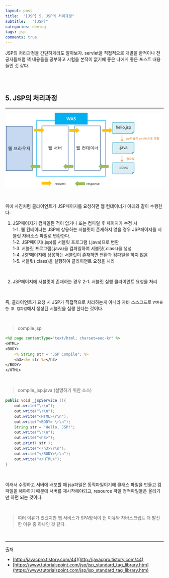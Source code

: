 ```yaml
---
layout: post
title:  "[JSP] 5. JSP의 처리과정"
subtitle:   "[JSP]"
categories: devlog
tags: jsp
comments: true
---
```


JSP의 처리과정을 간단하게라도 알아보자. servlet을 직접적으로 개발을 한적이나 전공자들처럼 책 내용들을 공부하고 시험을 본적이 없기에 좋은 나에게 좋은 포스트 내용들인 것 같다.

<br><br>


## 5. JSP의 처리과정
---

[![what-servlet s1](/assets/img/devlog/201810/2018-10-17-what-jsp-s1.png)]()

<br>

위에 사진처럼 클라이언트가 JSP페이지를 요청하면 웹 컨테이너가 아래와 같이 수행한다.

1. JSP페이지가 컴파일된 적이 없거나 또는 컴파일 후 페이지가 수정 시  
    1-1. 웹 컨테이너는 JSP에 상응하는 서블릿이 존재하지 않을 경우  JSP페이지를 서블릿 자바소스 파일로 변환한다.  
    1-2. JSP페이지(.jsp)를 서블릿 프로그램 (.java)으로 변환  
    1-3. 서블릿 프로그램(.java)을 컴파일하여 서블릿(.class)을 생성  
    1-4. JSP페이지에 상응하는 서블릿이 존재하면 변환과 컴파일을 하지 않음  
    1-5. 서블릿(.class)을 실행하여 클라이언트 요청을 처리

<br>

2. JSP페이지에 서블릿이 존재하는 경우
    2-1. 서블릿 실행 클라이언트 요청을 처리

<br>

즉, 클라이언트가 요청 시 JSP가 직접적으로 처리하는게 아니라 자바 소스코드로 `변환을 한 후 컴파일`해서 생성된 서블릿을 실행 한다는 것이다.

<br>

> compile.jsp

```jsp
<%@ page contentType="text/html; charset=euc-kr" %>
<HTML> 
<BODY> 
    <% String str = "JSP Compile"; %> 
    <h3><%= str %></h3>
</BODY>
</HTML>
```

<br>

> compile_jsp.java (설명하기 위한 소스)
 
```java
public void _jspService (){
    out.write("\r\n");
    out.write("\r\n");
    out.write("<HTML>\r\n"); 
    out.write("<BODY> \r\n");
    String str = "Hello, JSP!";
    out.write("\r\n");
    out.write("<h3>"); 
    out.print( str );
    out.write("</h3>\r\n"); 
    out.write("</BODY>\r\n"); 
    out.write("</HTML>");
}
```

<br>

이래서 수정하고 서버에 배포할 때 jsp파일은 동적파일이기에 클래스 파일을 만들고 컴파일을 해야하기 때문에 서버를 재시작해야되고, resource 파일 정적파일들은 올리기만 하면 되는 것이다.

<br>

> 여러 이유가 있겠지만 웹 서비스가 SPA방식이 뜬 이유와 자바스크립트 더 발전한 이유 중 하나인 것 같다.


<br>

---
출처
+ [http://javacpro.tistory.com/44](http://javacpro.tistory.com/44)
+ [https://www.tutorialspoint.com/jsp/jsp_standard_tag_library.htm](https://www.tutorialspoint.com/jsp/jsp_standard_tag_library.htm)



